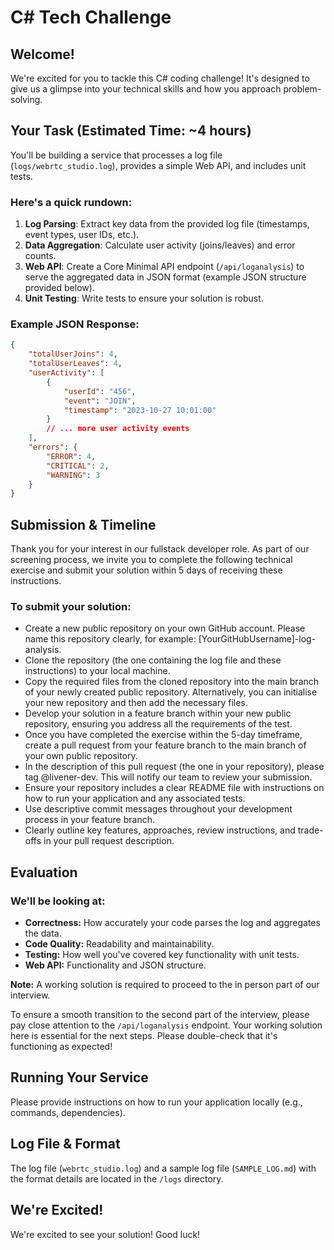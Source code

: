 # C# Tech Challenge

## Welcome!

We're excited for you to tackle this C# coding challenge! It's designed to give us a glimpse into your technical skills and how you approach problem-solving.

## Your Task (Estimated Time: ~4 hours)

You'll be building a service that processes a log file (`logs/webrtc_studio.log`), provides a simple Web API, and includes unit tests.

### Here's a quick rundown:

1. **Log Parsing**: Extract key data from the provided log file (timestamps, event types, user IDs, etc.).
2. **Data Aggregation**: Calculate user activity (joins/leaves) and error counts.
3. **Web API**: Create a Core Minimal API endpoint (`/api/loganalysis`) to serve the aggregated data in JSON format (example JSON structure provided below).
4. **Unit Testing**: Write tests to ensure your solution is robust.

### Example JSON Response:

```json
{
    "totalUserJoins": 4,
    "totalUserLeaves": 4,
    "userActivity": [
        {
            "userId": "456",
            "event": "JOIN",
            "timestamp": "2023-10-27 10:01:00"
        }
        // ... more user activity events
    ],
    "errors": {
        "ERROR": 4,
        "CRITICAL": 2,
        "WARNING": 3
    }
}
```

## Submission & Timeline

Thank you for your interest in our fullstack developer role. As part of our screening process, we invite you to complete the following technical exercise and submit your solution within 5 days of receiving these instructions.

### To submit your solution:

* Create a new public repository on your own GitHub account. Please name this repository clearly, for example: [YourGitHubUsername]-log-analysis.
* Clone the repository (the one containing the log file and these instructions) to your local machine.
* Copy the required files from the cloned repository into the main branch of your newly created public repository. Alternatively, you can initialise your new repository and then add the necessary files.
* Develop your solution in a feature branch within your new public repository, ensuring you address all the requirements of the test.
* Once you have completed the exercise within the 5-day timeframe, create a pull request from your feature branch to the main branch of your own public repository.
* In the description of this pull request (the one in your repository), please tag @livener-dev. This will notify our team to review your submission.
* Ensure your repository includes a clear README file with instructions on how to run your application and any associated tests.
* Use descriptive commit messages throughout your development process in your feature branch.
* Clearly outline key features, approaches, review instructions, and trade-offs in your pull request description.


## Evaluation

### We'll be looking at:

* **Correctness:** How accurately your code parses the log and aggregates the data.
* **Code Quality:** Readability and maintainability.
* **Testing:** How well you've covered key functionality with unit tests.
* **Web API:** Functionality and JSON structure.

**Note:** A working solution is required to proceed to the in person part of our interview.

To ensure a smooth transition to the second part of the interview, please pay close attention to the `/api/loganalysis` endpoint. Your working solution here is essential for the next steps. Please double-check that it's functioning as expected!

## Running Your Service

Please provide instructions on how to run your application locally (e.g., commands, dependencies).

## Log File & Format

The log file (`webrtc_studio.log`) and a sample log file (`SAMPLE_LOG.md`) with the format details are located in the `/logs` directory.

## We're Excited!

We're excited to see your solution! Good luck!
